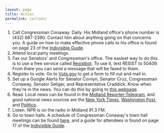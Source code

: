 ```yaml
---
layout: page
title: Action
permalink: /action/
---
```


1. Call Congressman Conaway. Daily. His Midland office's phone number is (432) 687-2390. Contact him about anything going on that concerns you. A guide on how to make effective phone calls to his office is found on page 23 of the [Indivisible Guide](https://www.indivisibleguide.com/resource/guide-english-pdf/). <br>
5. Attend local party meetings. <br>
2. Fax our Senators' and Congressman's office. The easiest way to do this is to use a free service called [Resistbot](https://resistbot.io/). To use it, text RESIST to 50409. From there you can send a message that will be faxed to them.<br>
3. Register to vote. Go to [Vote.gov](vote.gov) to get a form to fill out and mail in.<br>
4. Set up a Google Alerts for Senator Cornyn, Senator Cruz, Congressman Conaway, Senator Seliger, and Representative Craddick. Know when they're in the news. You can do this by going to [this webpage](google.com/alerts).<br>
6. Read. Local news can be found in the [Midland Reporter-Telegram](mrt.com), and good national news sources are the [New York Times](http://www.nytimes.com), [Washington Post](http://www.washingtonpost.com), and [Politico](http://www.politico.com).<br>
7. Listen. NPR is on the radio in Midland 91.3 FM.<br>
8. Go to town halls. A schedule of Congressman Conaway's town hall meetings can be found [here](https://conaway.house.gov/townhalls/), and a guide for attendees is found on page 17 of the [Indivisible Guide](https://www.indivisibleguide.com/resource/guide-english-pdf/).<br>
